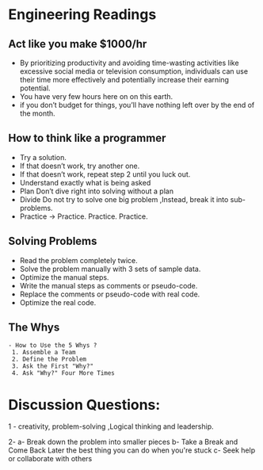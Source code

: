 # Engineering Readings

## Act like you make $1000/hr

 - By prioritizing productivity and avoiding time-wasting activities like excessive social media or television consumption, individuals can use their time more effectively and potentially increase their earning potential.   
 - You have very few hours here on on this earth.
 - if you don’t budget for things, you’ll have nothing left over by the end of the month.


## How to think like a programmer

 - Try a solution.
 - If that doesn’t work, try another one.
 - If that doesn’t work, repeat step 2 until you luck out.
 - Understand  exactly what is being asked
 - Plan Don’t dive right into solving without a plan 
 -  Divide Do not try to solve one big problem ,Instead, break it into sub-problems. 
 - Practice -> Practice. Practice. Practice.


## Solving Problems

 - Read the problem completely twice.
 - Solve the problem manually with 3 sets of sample data.
 - Optimize the manual steps.
 - Write the manual steps as comments or pseudo-code.
 - Replace the comments or pseudo-code with real code.
 - Optimize the real code.


## The  Whys
    - How to Use the 5 Whys ?
     1. Assemble a Team
     2. Define the Problem
     3. Ask the First "Why?"
     4. Ask "Why?" Four More Times


# Discussion Questions:
 1 - creativity, problem-solving ,Logical thinking and leadership.

 2-  a- Break down the problem into smaller pieces
     b- Take a Break and Come Back Later the best thing you can do when you're stuck
     c- Seek help or collaborate with others
